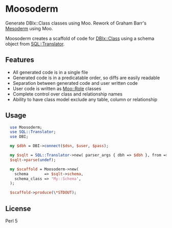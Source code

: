 # Moosoderm

Generate DBIx::Class classes using Moo. Rework of Graham Barr's [Mesoderm](https://github.com/gbarr/Mesoderm) using Moo.

Moosoderm creates a scaffold of code for [DBIx::Class](http://search.cpan.org/perldoc?DBIx::Class) using a schema
object from [SQL::Translator](http://github.com/arcanez/SQL-Translator).

## Features

  * All generated code is in a single file
  * Generated code is in a predicatable order, so diffs are easily readable
  * Separation between generated code and user written code
  * User code is written as [Moo::Role](http://search.cpan.org/perldoc?Moo::Role) classes
  * Complete control over class and relationship names
  * Ability to have class model exclude any table, column or relationship

## Usage

```perl
  use Moosoderm;
  use SQL::Translator;
  use DBI;

  my $dbh = DBI->connect($dsn, $user, $pass);

  my $sqlt = SQL::Translator->new( parser_args { dbh => $dbh }, from => 'DBI');
  $sqlt->parse(undef);

  my $scaffold = Moosoderm->new(
    schema       => $sqlt->schema,
    schema_class => 'My::Schema',
  );

  $scaffold->produce(\*STDOUT);
```

## License

Perl 5